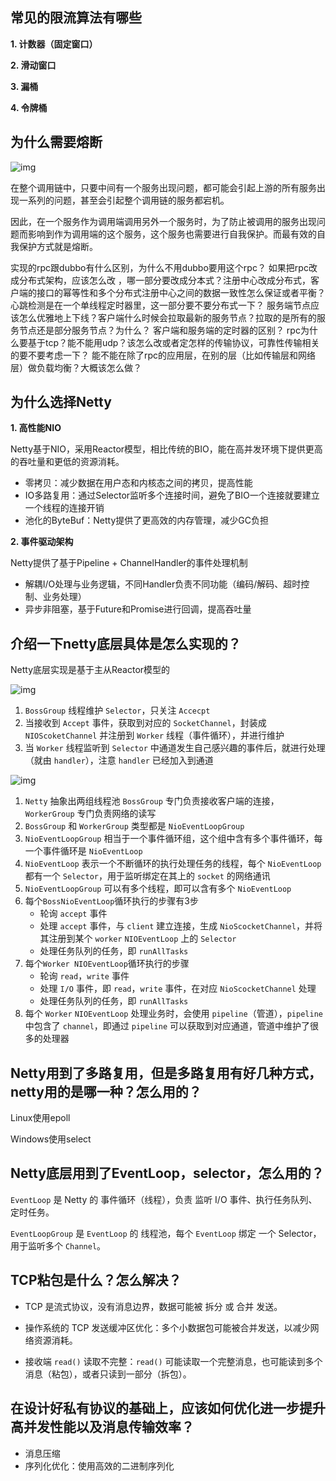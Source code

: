 ## 常见的限流算法有哪些

**1. 计数器（固定窗口）**

**2. 滑动窗口**

**3. 漏桶**

**4. 令牌桶**



## 为什么需要熔断

![img](https://cdn.nlark.com/yuque/0/2024/png/45263982/1731565276196-b21b68e2-05a4-440f-92fe-5f4afed29e1a.png?x-oss-process=image%2Fformat%2Cwebp)

在整个调用链中，只要中间有一个服务出现问题，都可能会引起上游的所有服务出现一系列的问题，甚至会引起整个调用链的服务都宕机。

因此，在一个服务作为调用端调用另外一个服务时，为了防止被调用的服务出现问题而影响到作为调用端的这个服务，这个服务也需要进行自我保护。而最有效的自我保护方式就是熔断。





实现的rpc跟dubbo有什么区别，为什么不用dubbo要用这个rpc？ 如果把rpc改成分布式架构，应该怎么改 ，哪一部分要改成分本式？注册中心改成分布式，客户端的接口的幂等性和多个分布式注册中心之间的数据一致性怎么保证或者平衡？心跳检测是在一个单线程定时器里，这一部分要不要分布式一下？ 服务端节点应该怎么优雅地上下线？客户端什么时候会拉取最新的服务节点？拉取的是所有的服务节点还是部分服务节点？为什么？ 客户端和服务端的定时器的区别？ rpc为什么要基于tcp？能不能用udp？该怎么改或者定怎样的传输协议，可靠性传输相关的要不要考虑一下？ 能不能在除了rpc的应用层，在别的层（比如传输层和网络层）做负载均衡？大概该怎么做？



## 为什么选择Netty

**1. 高性能NIO**

Netty基于NIO，采用Reactor模型，相比传统的BIO，能在高并发环境下提供更高的吞吐量和更低的资源消耗。

- 零拷贝：减少数据在用户态和内核态之间的拷贝，提高性能
- IO多路复用：通过Selector监听多个连接时间，避免了BIO一个连接就要建立一个线程的连接开销
- 池化的ByteBuf：Netty提供了更高效的内存管理，减少GC负担



**2. 事件驱动架构**

Netty提供了基于Pipeline + ChannelHandler的事件处理机制

- 解耦I/O处理与业务逻辑，不同Handler负责不同功能（编码/解码、超时控制、业务处理）
- 异步非阻塞，基于Future和Promise进行回调，提高吞吐量



## 介绍一下netty底层具体是怎么实现的？

Netty底层实现是基于主从Reactor模型的

![img](https://dongzl.github.io/netty-handbook/_media/chapter05/chapter05_08.png)

1. `BossGroup` 线程维护 `Selector`，只关注 `Accecpt`
2. 当接收到 `Accept` 事件，获取到对应的 `SocketChannel`，封装成 `NIOScoketChannel` 并注册到 `Worker` 线程（事件循环），并进行维护
3. 当 `Worker` 线程监听到 `Selector` 中通道发生自己感兴趣的事件后，就进行处理（就由 `handler`），注意 `handler` 已经加入到通道



![img](https://dongzl.github.io/netty-handbook/_media/chapter05/chapter05_10.png)

1. `Netty` 抽象出两组线程池 `BossGroup` 专门负责接收客户端的连接，`WorkerGroup` 专门负责网络的读写
2. `BossGroup` 和 `WorkerGroup` 类型都是 `NioEventLoopGroup`
3. `NioEventLoopGroup` 相当于一个事件循环组，这个组中含有多个事件循环，每一个事件循环是 `NioEventLoop`
4. `NioEventLoop` 表示一个不断循环的执行处理任务的线程，每个 `NioEventLoop` 都有一个 `Selector`，用于监听绑定在其上的 `socket` 的网络通讯
5. `NioEventLoopGroup` 可以有多个线程，即可以含有多个 `NioEventLoop`
6. 每个`BossNioEventLoop`循环执行的步骤有3步
   - 轮询 `accept` 事件
   - 处理 `accept` 事件，与 `client` 建立连接，生成 `NioScocketChannel`，并将其注册到某个 `worker` `NIOEventLoop` 上的 `Selector`
   - 处理任务队列的任务，即 `runAllTasks`
7. 每个`Worker NIOEventLoop`循环执行的步骤
   - 轮询 `read`，`write` 事件
   - 处理 `I/O` 事件，即 `read`，`write` 事件，在对应 `NioScocketChannel` 处理
   - 处理任务队列的任务，即 `runAllTasks`
8. 每个 `Worker` `NIOEventLoop` 处理业务时，会使用 `pipeline`（管道），`pipeline` 中包含了 `channel`，即通过 `pipeline` 可以获取到对应通道，管道中维护了很多的处理器



## Netty用到了多路复用，但是多路复用有好几种方式，netty用的是哪一种？怎么用的？

Linux使用epoll

Windows使用select



## Netty底层用到了EventLoop，selector，怎么用的？

`EventLoop` 是 Netty 的 事件循环（线程），负责 监听 I/O 事件、执行任务队列、定时任务。

`EventLoopGroup` 是 `EventLoop` 的 线程池，每个 `EventLoop` 绑定 一个 Selector，用于监听多个 `Channel`。



## TCP粘包是什么？怎么解决？

- TCP 是流式协议，没有消息边界，数据可能被 拆分 或 合并 发送。

- 操作系统的 TCP 发送缓冲区优化：多个小数据包可能被合并发送，以减少网络资源消耗。

- 接收端 `read()` 读取不完整：`read()` 可能读取一个完整消息，也可能读到多个消息（粘包），或者只读到一部分（拆包）。



## 在设计好私有协议的基础上，应该如何优化进一步提升高并发性能以及消息传输效率？

- 消息压缩
- 序列化优化：使用高效的二进制序列化



